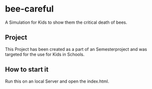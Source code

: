 # bee-careful
A Simulation for Kids to show them the critical death of bees.

## Project
This Project has been created as a part of an Semesterproject and was targeted for the use for Kids in Schools. 

## How to start it
Run this on an local Server and open the index.html. 
